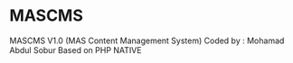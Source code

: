 # MASCMS
MASCMS V1.0 (MAS Content Management System) Coded by : Mohamad Abdul Sobur Based on PHP NATIVE
